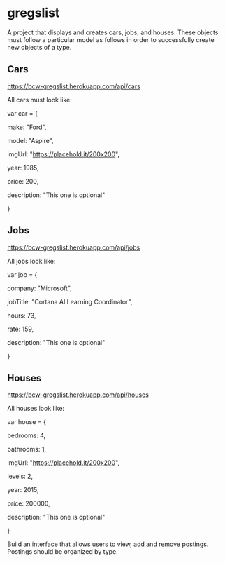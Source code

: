 # gregslist

A project that displays and creates cars, jobs, and houses.
These objects must follow a particular model as follows in order to successfully create new objects of a type.

## Cars

https://bcw-gregslist.herokuapp.com/api/cars

All cars must look like: 

var car = {

  make: "Ford",
  
  model: "Aspire",
  
  imgUrl: "https://placehold.it/200x200",
  
  year: 1985,
  
  price: 200,
  
  description: "This one is optional"

}

## Jobs

https://bcw-gregslist.herokuapp.com/api/jobs

All jobs look like:

var job = {

company: "Microsoft",

jobTitle: "Cortana AI Learning Coordinator",

hours: 73,

rate: 159,

description: "This one is optional"

}

## Houses

https://bcw-gregslist.herokuapp.com/api/houses

All houses look like:

var house = {

bedrooms: 4,

bathrooms: 1,

imgUrl: "https://placehold.it/200x200",

levels: 2,

year: 2015,

price: 200000,

description: "This one is optional"

}

Build an interface that allows users to view, add and remove postings. Postings should be organized by type.
